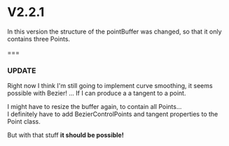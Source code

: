 # V2.2.1

In this version the structure of the pointBuffer was changed, so that it only contains three Points.

===

### UPDATE

Right now I think I'm still going to implement curve smoothing, it seems possible with Bezier! ... If I can produce a a tangent to a point.

I might have to resize the buffer again, to contain all Points...  
I definitely have to add BezierControlPoints and tangent properties to the Point class.

But with that stuff **it should be possible!**
